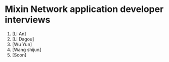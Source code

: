 # Mixin Network application developer interviews

1. [Li An]
2. [Li Dagou]
3. [Wu Yun]
4. [Wang shijun]
5. [Soon]
